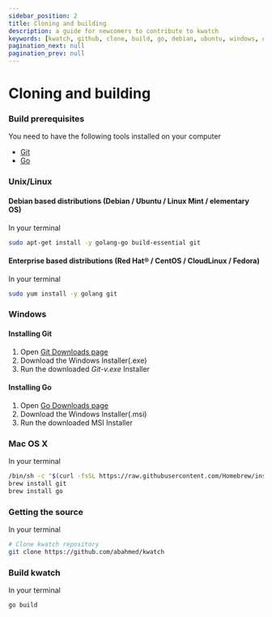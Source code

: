 ```yaml
---
sidebar_position: 2
title: Cloning and building
description: a guide for newcomers to contribute to kwatch
keywords: [kwatch, github, clone, build, go, debian, ubuntu, windows, osx]
pagination_next: null
pagination_prev: null
---
```


# Cloning and building

### Build prerequisites

You need to have the following tools installed on your computer
+ [Git](https://git-scm.com)
+ [Go](https://golang.org/dl/)

### Unix/Linux

#### Debian based distributions (Debian / Ubuntu / Linux Mint / elementary OS)
In your terminal
``` bash
sudo apt-get install -y golang-go build-essential git
```

#### Enterprise based distributions (Red Hat® / CentOS / CloudLinux / Fedora)
In your terminal
``` bash
sudo yum install -y golang git
```
### Windows

#### Installing Git
1. Open [Git Downloads page](https://git-scm.com/downloads)
2. Download the Windows Installer(.exe)
3. Run the downloaded _Git-v.exe_ Installer

#### Installing Go
1. Open [Go Downloads page](https://golang.org/dl/)
2. Download the Windows Installer(.msi)
3. Run the downloaded MSI Installer


### Mac OS X
In your terminal
``` bash
/bin/sh -c "$(curl -fsSL https://raw.githubusercontent.com/Homebrew/install/master/install.sh)"
brew install git
brew install go
```

### Getting the source
In your terminal
``` bash
# Clone kwatch repository
git clone https://github.com/abahmed/kwatch
```

### Build kwatch
In your terminal
``` bash
go build
```
